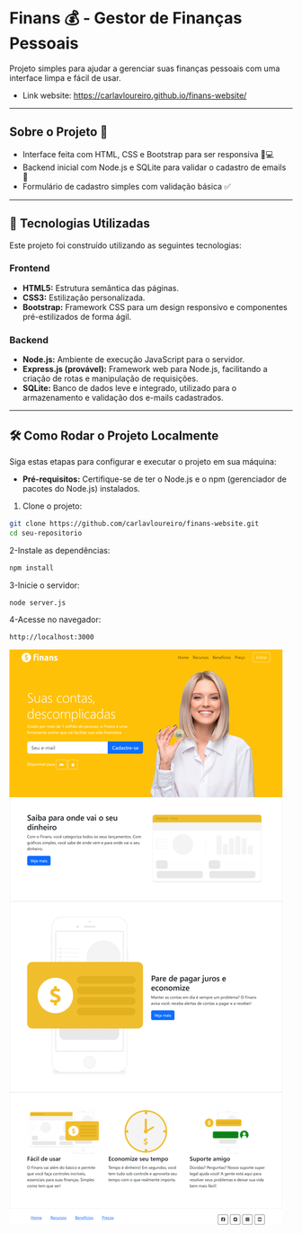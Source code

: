 # Finans 💰 - Gestor de Finanças Pessoais

Projeto simples para ajudar a gerenciar suas finanças pessoais com uma interface limpa e fácil de usar.
- Link website: https://carlavloureiro.github.io/finans-website/

---

## Sobre o Projeto 📝

- Interface feita com HTML, CSS e Bootstrap para ser responsiva 📱💻
- Backend inicial com Node.js e SQLite para validar o cadastro de emails 📧
- Formulário de cadastro simples com validação básica ✅

---

## 🚀 Tecnologias Utilizadas

Este projeto foi construído utilizando as seguintes tecnologias:

### Frontend

- **HTML5:** Estrutura semântica das páginas.
- **CSS3:** Estilização personalizada.
- **Bootstrap:** Framework CSS para um design responsivo e componentes pré-estilizados de forma ágil.

### Backend

- **Node.js:** Ambiente de execução JavaScript para o servidor.
- **Express.js (provável):** Framework web para Node.js, facilitando a criação de rotas e manipulação de requisições.
- **SQLite:** Banco de dados leve e integrado, utilizado para o armazenamento e validação dos e-mails cadastrados.

---

## 🛠️ Como Rodar o Projeto Localmente

Siga estas etapas para configurar e executar o projeto em sua máquina:

- **Pré-requisitos:** Certifique-se de ter o Node.js e o npm (gerenciador de pacotes do Node.js) instalados.

1. Clone o projeto:

```bash
git clone https://github.com/carlavloureiro/finans-website.git
cd seu-repositorio
```
2-Instale as dependências:
```bash
npm install
```
3-Inicie o servidor:
```bash
node server.js
```
4-Acesse no navegador:
```bash
http://localhost:3000
```
![Preview da Interface](./public/img/screenshot.png)
